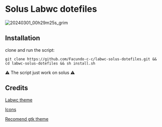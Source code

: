 <h1>Solus Labwc dotefiles</h1>

![20240301_00h29m25s_grim](https://github.com/Facundo-c-c/labwc-solus-dotefiles/assets/121110001/9e62a8fe-810a-45aa-9648-461b26d51f2e)


<h2>Installation</h2>

clone and run the script:

    git clone https://github.com/Facundo-c-c/labwc-solus-dotefiles.git && cd labwc-solus-dotefiles && sh install.sh
  
  ⚠️ The script just work on solus ⚠️

<h2>Credits</h2>

[Labwc theme](https://github.com/nathanielevan/gruvbox-material-openbox)

[Icons](https://www.gnome-look.org/p/1340791)

[Recomend gtk theme](https://www.pling.com/p/1681313/)
